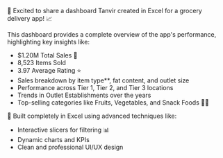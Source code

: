 🚀 Excited to share a dashboard Tanvir created in Excel for a grocery delivery app! 📈

This dashboard provides a complete overview of the app's performance, highlighting key insights like:
- $1.20M Total Sales 🛒
- 8,523 Items Sold
- 3.97 Average Rating ⭐
- Sales breakdown by item type**, fat content, and outlet size
- Performance across Tier 1, Tier 2, and Tier 3 locations
- Trends in Outlet Establishments over the years  
- Top-selling categories like Fruits, Vegetables, and Snack Foods 🍎🍪

🔧 Built completely in Excel using advanced techniques like:
- Interactive slicers for filtering 📊
- Dynamic charts and KPIs  
- Clean and professional UI/UX design
